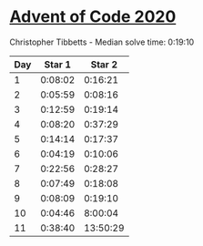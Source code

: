 # [Advent of Code 2020](https://adventofcode.com/2020)

Christopher Tibbetts - Median solve time: 0:19:10

| Day | Star 1 | Star 2 |
| --- | --- | --- |
| 1 | 0:08:02 | 0:16:21 |
| 2 | 0:05:59 | 0:08:16 |
| 3 | 0:12:59 | 0:19:14 |
| 4 | 0:08:20 | 0:37:29 |
| 5 | 0:14:14 | 0:17:37 |
| 6 | 0:04:19 | 0:10:06 |
| 7 | 0:22:56 | 0:28:27 |
| 8 | 0:07:49 | 0:18:08 |
| 9 | 0:08:09 | 0:19:10 |
| 10 | 0:04:46 | 8:00:04 |
| 11 | 0:38:40 | 13:50:29 |
